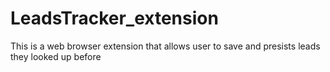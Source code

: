 # LeadsTracker_extension
This is a web browser extension that allows user to save and presists leads they looked up before